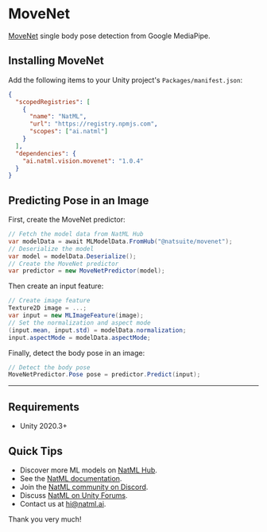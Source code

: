 # MoveNet
[MoveNet](https://blog.tensorflow.org/2021/05/next-generation-pose-detection-with-movenet-and-tensorflowjs.html) single body pose detection from Google MediaPipe.

## Installing MoveNet
Add the following items to your Unity project's `Packages/manifest.json`:
```json
{
  "scopedRegistries": [
    {
      "name": "NatML",
      "url": "https://registry.npmjs.com",
      "scopes": ["ai.natml"]
    }
  ],
  "dependencies": {
    "ai.natml.vision.movenet": "1.0.4"
  }
}
```

## Predicting Pose in an Image
First, create the MoveNet predictor:
```csharp
// Fetch the model data from NatML Hub
var modelData = await MLModelData.FromHub("@natsuite/movenet");
// Deserialize the model
var model = modelData.Deserialize();
// Create the MoveNet predictor
var predictor = new MoveNetPredictor(model);
```

Then create an input feature:
```csharp
// Create image feature
Texture2D image = ...;
var input = new MLImageFeature(image);
// Set the normalization and aspect mode
(input.mean, input.std) = modelData.normalization;
input.aspectMode = modelData.aspectMode;
```

Finally, detect the body pose in an image:
```csharp
// Detect the body pose
MoveNetPredictor.Pose pose = predictor.Predict(input);
```
___

## Requirements
- Unity 2020.3+

## Quick Tips
- Discover more ML models on [NatML Hub](https://hub.natml.ai).
- See the [NatML documentation](https://docs.natml.ai/unity).
- Join the [NatML community on Discord](https://hub.natml.ai/community).
- Discuss [NatML on Unity Forums](https://forum.unity.com/threads/open-beta-natml-machine-learning-runtime.1109339/).
- Contact us at [hi@natml.ai](mailto:hi@natml.ai).

Thank you very much!